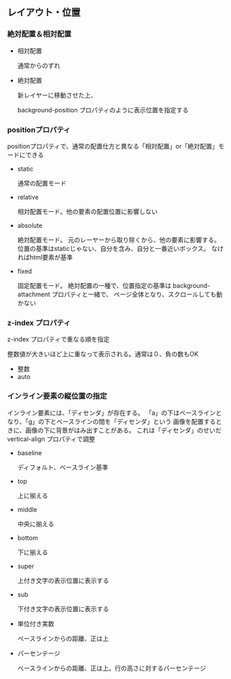 ## レイアウト・位置



### 絶対配置＆相対配置

* 相対配置

   通常からのずれ

* 絶対配置

   新レイヤーに移動させた上、

   background-position プロパティのように表示位置を指定する



### positionプロパティ

positionプロパティで、通常の配置仕方と異なる「相対配置」or「絶対配置」モードにできる

* static

   通常の配置モード

* relative

   相対配置モード。他の要素の配置位置に影響しない

* absolute

   絶対配置モード。
   元のレーヤーから取り除くから、他の要素に影響する。
   位置の基準はstaticじゃない、自分を含み、自分と一番近いボックス。
   なければhtml要素が基準

* fixed

   固定配置モード。
   絶対配置の一種で、位置指定の基準は background-attachment プロパティと一緒で、
   ページ全体となり、スクロールしても動かない



### z-index プロパティ

z-index プロパティで重なる順を指定

整数値が大きいほど上に重なって表示される。通常は０、負の数もOK

* 整数
* auto



### インライン要素の縦位置の指定

インライン要素には、「ディセンダ」が存在する。
「a」の下はベースラインとなり、「g」の下とベースラインの間を「ディセンダ」という
画像を配置するときに、画像の下に背景がはみ出すことがある。
これは「ディセンダ」のせいだ vertical-align プロパティで調整

* baseline

   ディフォルト、ベースライン基準

* top

   上に揃える

* middle

   中央に揃える

* bottom

   下に揃える

* super

   上付き文字の表示位置に表示する

* sub

   下付き文字の表示位置に表示する

* 単位付き実数

   ベースラインからの距離、正は上

* パーセンテージ

   ベースラインからの距離、正は上。行の高さに対するパーセンテージ

